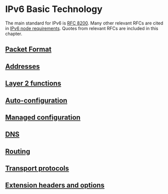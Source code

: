 # IPv6 Basic Technology

The main standard for IPv6 is [RFC 8200](https://www.rfc-editor.org/info/rfc8200). Many other relevant RFCs are cited in [IPv6 node requirements](https://www.rfc-editor.org/info/bcp220). Quotes from relevant RFCs are included in this chapter.

## [Packet Format](Packet-Format)
## [Addresses](Addresses)
## [Layer 2 functions](Layer-2-functions)
## [Auto-configuration](Auto-configuration)
## [Managed configuration](Managed-configuration)
## [DNS](DNS)
## [Routing](Routing)
## [Transport protocols](Transport-protocols)
## [Extension headers and options](Extension-headers-and-options)

